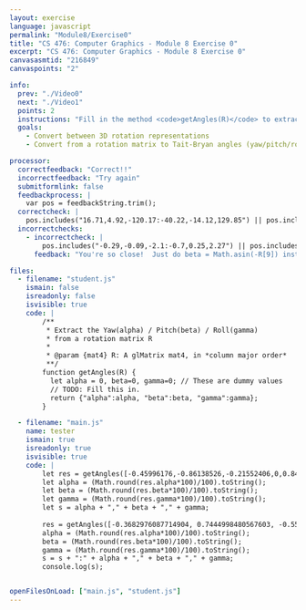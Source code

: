```yaml
---
layout: exercise
language: javascript
permalink: "Module8/Exercise0"
title: "CS 476: Computer Graphics - Module 8 Exercise 0"
excerpt: "CS 476: Computer Graphics - Module 8 Exercise 0"
canvasasmtid: "216849"
canvaspoints: "2"

info:
  prev: "./Video0"
  next: "./Video1"
  points: 2
  instructions: "Fill in the method <code>getAngles(R)</code> to extract <code>&alpha;</code>, <code>&beta;</code>, <code>&gamma;</code>, assuming that <b>R</b> is expressed as the product <h2><code>R<sub>Y</sub>(&alpha;) R<sub>X</sub>(&beta;) R<sub>Z</sub>(&gamma;)</code></h2>.  Note that you're given the matrix as a <code>mat4</code> which is <b>column major</b>.  The methods <code>Math.asin</code> and <code>Math.atan2</code> will come in handy.  No need to convert to degrees or to make the values positive.<p></p>"
  goals:
    - Convert between 3D rotation representations
    - Convert from a rotation matrix to Tait-Bryan angles (yaw/pitch/roll)

processor:  
  correctfeedback: "Correct!!" 
  incorrectfeedback: "Try again"
  submitformlink: false
  feedbackprocess: | 
    var pos = feedbackString.trim();
  correctcheck: |
    pos.includes("16.71,4.92,-120.17:-40.22,-14.12,129.85") || pos.includes("-0.29,0.09,-2.1:-0.7,-0.25,2.27")
  incorrectchecks:
    - incorrectcheck: |
        pos.includes("-0.29,-0.09,-2.1:-0.7,0.25,2.27") || pos.includes("-16.71,-4.92,-120.17:-40.22,14.12,129.85")
      feedback: "You're so close!  Just do beta = Math.asin(-R[9]) instead of beta = Math.asin(R[9])</code>."    

files:
  - filename: "student.js"
    ismain: false
    isreadonly: false
    isvisible: true
    code: |
        /**
         * Extract the Yaw(alpha) / Pitch(beta) / Roll(gamma)
         * from a rotation matrix R
         * 
         * @param {mat4} R: A glMatrix mat4, in *column major order*
         **/
        function getAngles(R) {
          let alpha = 0, beta=0, gamma=0; // These are dummy values
          // TODO: Fill this in.  
          return {"alpha":alpha, "beta":beta, "gamma":gamma};
        }

  - filename: "main.js"
    name: tester
    ismain: true
    isreadonly: true
    isvisible: true
    code: | 
        let res = getAngles([-0.45996176,-0.86138526,-0.21552406,0,0.84045837,-0.50065539,0.20730151,0,-0.28646975,-0.08578823,0.95424078,0,0,0,0,1]);
        let alpha = (Math.round(res.alpha*100)/100).toString();
        let beta = (Math.round(res.beta*100)/100).toString();
        let gamma = (Math.round(res.gamma*100)/100).toString();
        let s = alpha + "," + beta + "," + gamma;
        
        res = getAngles([-0.3682976087714904, 0.7444998480567603, -0.5568454432036434, 0.0, -0.6871370291961838, -0.6214335942495282, -0.3763814435457133, 0.0, -0.6262583927426798, 0.24400873792053612, 0.7404459206031069, 0.0, 0.0, 0.0, 0.0, 1.0]);
        alpha = (Math.round(res.alpha*100)/100).toString();
        beta = (Math.round(res.beta*100)/100).toString();
        gamma = (Math.round(res.gamma*100)/100).toString();
        s = s + ":" + alpha + "," + beta + "," + gamma;
        console.log(s);


openFilesOnLoad: ["main.js", "student.js"]
---
```

